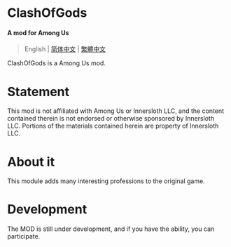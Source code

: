 # ClashOfGods
#### A mod for Among Us

> English | [简体中文](README-SChinese.md) | [繁體中文](README-TChinese.md)

ClashOfGods is a Among Us mod.<br />

# Statement
This mod is not affiliated with Among Us or Innersloth LLC, and the content contained therein is not endorsed or otherwise sponsored by Innersloth LLC. Portions of the materials contained herein are property of Innersloth LLC.

# About it
This module adds many interesting professions to the original game.

# Development
The MOD is still under development, and if you have the ability, you can participate.

